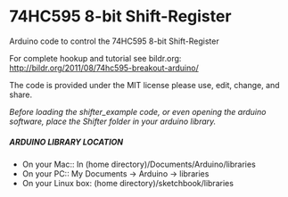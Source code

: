 # 74HC595 8-bit Shift-Register
Arduino code to control the 74HC595 8-bit Shift-Register

For complete hookup and tutorial see bildr.org: http://bildr.org/2011/08/74hc595-breakout-arduino/

The code is provided under the MIT license please use, edit, change, and share. 


*Before loading the shifter_example code, or even opening the arduino software, place the Shifter folder in your arduino library.*

##### ARDUINO LIBRARY LOCATION
* On your Mac:: In (home directory)/Documents/Arduino/libraries  
* On your PC:: My Documents -> Arduino -> libraries  
* On your Linux box: (home directory)/sketchbook/libraries  
